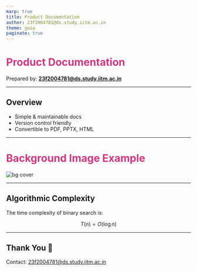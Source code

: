 ```yaml
---
marp: true
title: Product Documentation
author: 23f2004781@ds.study.iitm.ac.in
theme: gaia
paginate: true
---
```


<!-- Custom theme via CSS -->
<style>
section {
  background: #fdf6e3;
  color: #333;
  font-family: "Arial", sans-serif;
}
h1 {
  color: #d33682;
}
footer {
  text-align: center;
  font-size: 0.8em;
  color: #666;
}
</style>

# Product Documentation

Prepared by: **23f2004781@ds.study.iitm.ac.in**

---

## Overview

- Simple & maintainable docs  
- Version control friendly  
- Convertible to PDF, PPTX, HTML  

---

<!-- _backgroundColor: #123456 -->
<!-- _color: white -->

# Background Image Example

![bg cover](images/background.jpg)

---

## Algorithmic Complexity

The time complexity of binary search is:

$$
T(n) = O(\log n)
$$

---

## Thank You 🙏

Contact: 23f2004781@ds.study.iitm.ac.in
